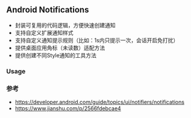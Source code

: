 ## Android Notifications

- 封装可复用的代码逻辑，方便快速创建通知
- 支持自定义扩展通知样式
- 支持自定义通知提示规则（比如：1s内只提示一次，会话开启免打扰）
- 提供桌面应用角标（未读数）适配方法
- 提供创建不同Style通知的工具方法


### Usage


### 参考
- https://developer.android.com/guide/topics/ui/notifiers/notifications
- https://www.jianshu.com/p/2566fdebcae4